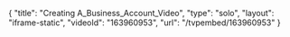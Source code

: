 {
    "title": "Creating A_Business_Account_Video",
    "type": "solo",
    "layout": "iframe-static",
    "videoId": "163960953",
    "url": "\/tvpembed\/163960953"
}